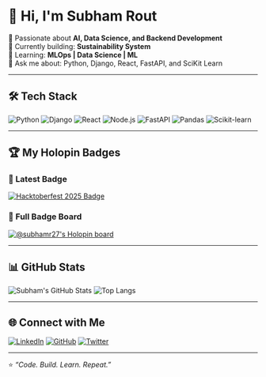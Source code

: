 # 👋 Hi, I'm Subham Rout  

🚀 Passionate about **AI, Data Science, and Backend Development**  
🎯 Currently building: **Sustainability System**  
🌱 Learning: **MLOps | Data Science | ML**  
💬 Ask me about: Python, Django, React, FastAPI, and SciKit Learn  

---

## 🛠️ Tech Stack
![Python](https://img.shields.io/badge/Python-3776AB?style=for-the-badge&logo=python&logoColor=white)
![Django](https://img.shields.io/badge/Django-092E20?style=for-the-badge&logo=django&logoColor=white)
![React](https://img.shields.io/badge/React-20232A?style=for-the-badge&logo=react&logoColor=61DAFB)
![Node.js](https://img.shields.io/badge/Node.js-339933?style=for-the-badge&logo=nodedotjs&logoColor=white)
![FastAPI](https://img.shields.io/badge/FastAPI-009688?style=for-the-badge&logo=fastapi&logoColor=white)
![Pandas](https://img.shields.io/badge/Pandas-150458?style=for-the-badge&logo=pandas&logoColor=white)
![Scikit-learn](https://img.shields.io/badge/Scikit--learn-F7931E?style=for-the-badge&logo=scikitlearn&logoColor=white)


---

## 🏆 My Holopin Badges

### 🔸 Latest Badge
[![Hacktoberfest 2025 Badge](https://assets.holopin.io/hf2025levels/lvl0-alien.webp)](https://assets.holopin.io/hf2025levels/lvl5-alien.webp)

### 🔸 Full Badge Board
[![@subhamr27's Holopin board](https://holopin.me/subhamr27)](https://holopin.io/@subhamr27)

---

## 📊 GitHub Stats
![Subham's GitHub Stats](https://github-readme-stats.vercel.app/api?username=subham-r27&show_icons=true&theme=tokyonight)
![Top Langs](https://github-readme-stats.vercel.app/api/top-langs/?username=subham-r27&layout=compact&theme=tokyonight)

---

## 🌐 Connect with Me
[![LinkedIn](https://img.shields.io/badge/LinkedIn-0A66C2?style=for-the-badge&logo=linkedin&logoColor=white)](https://www.linkedin.com/in/subham-rout-13603125b/)
[![GitHub](https://img.shields.io/badge/GitHub-181717?style=for-the-badge&logo=github&logoColor=white)](https://github.com/subham-r27)
[![Twitter](https://img.shields.io/badge/Twitter-1DA1F2?style=for-the-badge&logo=x&logoColor=white)](https://x.com/relaxed_subhxm)

---

⭐ *“Code. Build. Learn. Repeat.”*
